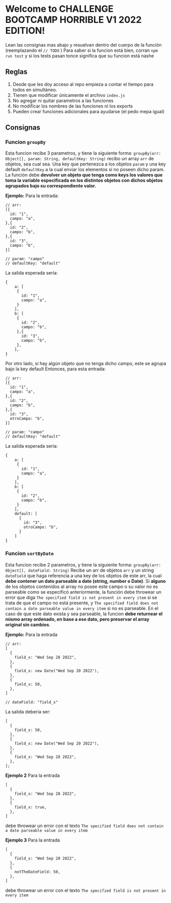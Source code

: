 # Welcome to CHALLENGE BOOTCAMP HORRIBLE V1 2022 EDITION!

Lean las consignas mas abajo y resuelvan dentro del cuerpo de la función (reemplazando el `// TODO` )
Para saber si la funcion está bien, corran `npm run test` y si los tests pasan tonce significa que su funcion está nashe

## Reglas

1. Desde que les doy acceso al repo empieza a contar el tiempo para todos en simultáneo.
2. Tienen que modificar únicamente el archivo `index.js`
3. No agregar ni quitar parametros a las funciones
4. No modificar los nombres de las funciones ni los exports
5. Pueden crear funciones adicionales para ayudarse (el pedo mepa igual)

## Consignas

### Funcion `groupBy`

Esta funcion recibe 3 parametros, y tiene la siguiente forma:
`groupBy(arr: Object[], param: String, defaultKey: String)`
recibo un array `arr` de objetos, sea cual sea. Una key que pertenezca a los objetos `param` y una key default `defaultKey` a la cual enviar los elementos si no poseen dicho param.
La función debe **devolver un objeto que tenga como keys los valores que toma la variable especificada en los distintos objetos con dichos objetos agrupados bajo su correspondiente valor.**

**Ejemplo:**
Para la entrada:

```
// arr:
[{
  id: "1",
  campo: "a",
},{
  id: "2",
  campo: "b",
},{
  id: "3",
  campo: "b",
}]

// param: "campo"
// defaultKey: "default"
```

La salida esperada sería:

```
{
	a: [
	 {
	   id: "1",
	   campo: "a",
	 }
	],
	b: [
	 {
	   id: "2",
	   campo: "b",
	 },{
	   id: "3",
	   campo: "b",
	 },
	],
}
```

Por otro lado, si hay algún objeto que no tenga dicho campo, este se agrupa bajo la key default
Entonces, para esta entrada:

```
// arr:
[{
  id: "1",
  campo: "a",
},{
  id: "2",
  campo: "b",
},{
  id: "3",
  otroCampo: "b",
}]

// param: "campo"
// defaultKey: "default"
```

La salida esperada sería:

```
{
	a: [
	 {
	   id: "1",
	   campo: "a",
	 }
	],
	b: [
	 {
	   id: "2",
	   campo: "b",
	 }
	],
	default: [
	  {
		id: "3",
		otroCampo: "b",
	  }
	]
}
```

### Funcion `sortByDate`

Esta funcion recibe 2 parametros, y tiene la siguiente forma:
`groupBy(arr: Object[], dateField: String)`
Recibe un arr de objetos `arr` y un string `dateField` que haga referencia a una key de los objetos de este arr, la cual **debe contener un dato parseable a date (string, number o Date)**. Si **alguno** de los objetos contenidos al array no posee este campo o su valor no es parseable como se especificó anteriormente, la función debe throwear un error que diga `The specified field is not present in every item` si se trata de que el campo no está presente, y `The specified field does not contain a date parseable value in every item` si no es parseable. En el caso de que este dato exista y sea parseable, la funcion **debe returnear el mismo array ordenado, en base a ese dato, pero preservar el array original sin cambios**.

**Ejemplo:**
Para la entrada

```
// arr:
[
  {
    field_x: "Wed Sep 28 2022",
  },
  {
    field_x: new Date("Wed Sep 20 2022"),
  },
  {
    field_x: 50,
  },
]

// dateField: "field_x"
```

La salida deberia ser:

```
[
  {
    field_x: 50,
  },
  {
    field_x: new Date("Wed Sep 20 2022"),
  },
  {
    field_x: "Wed Sep 28 2022",
  },
];
```

**Ejemplo 2**
Para la entrada

```
[
  {
    field_x: "Wed Sep 28 2022",
  },
  {
    field_x: true,
  },
]
```

debe throwear un error con el texto `The specified field does not contain a date parseable value in every item`

**Ejemplo 3**
Para la entrada

```
[
  {
    field_x: "Wed Sep 28 2022",
  },
  {
    notTheDateField: 50,
  },
]
```

debe throwear un error con el texto `The specified field is not present in every item`
